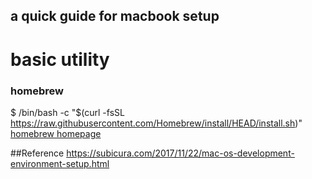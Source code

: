 a quick guide for macbook setup
----------


# basic utility

### homebrew
$ /bin/bash -c "$(curl -fsSL https://raw.githubusercontent.com/Homebrew/install/HEAD/install.sh)"
[homebrew homepage](https://brew.sh/index_ko)



##Reference
https://subicura.com/2017/11/22/mac-os-development-environment-setup.html
